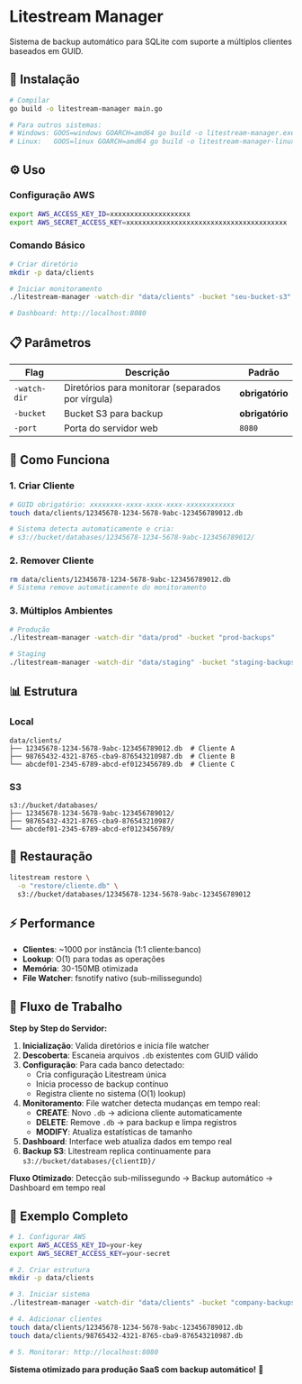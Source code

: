 # Litestream Manager

Sistema de backup automático para SQLite com suporte a múltiplos clientes baseados em GUID.

## 🚀 Instalação

```bash
# Compilar
go build -o litestream-manager main.go

# Para outros sistemas:
# Windows: GOOS=windows GOARCH=amd64 go build -o litestream-manager.exe main.go
# Linux:   GOOS=linux GOARCH=amd64 go build -o litestream-manager-linux main.go
```

## ⚙️ Uso

### Configuração AWS
```bash
export AWS_ACCESS_KEY_ID=xxxxxxxxxxxxxxxxxxxx
export AWS_SECRET_ACCESS_KEY=xxxxxxxxxxxxxxxxxxxxxxxxxxxxxxxxxxxxxxxx
```

### Comando Básico
```bash
# Criar diretório
mkdir -p data/clients

# Iniciar monitoramento
./litestream-manager -watch-dir "data/clients" -bucket "seu-bucket-s3"

# Dashboard: http://localhost:8080
```

## 📋 Parâmetros

| Flag | Descrição | Padrão |
|------|-----------|--------|
| `-watch-dir` | Diretórios para monitorar (separados por vírgula) | **obrigatório** |
| `-bucket` | Bucket S3 para backup | **obrigatório** |
| `-port` | Porta do servidor web | `8080` |

## 🎯 Como Funciona

### 1. Criar Cliente
```bash
# GUID obrigatório: xxxxxxxx-xxxx-xxxx-xxxx-xxxxxxxxxxxx
touch data/clients/12345678-1234-5678-9abc-123456789012.db

# Sistema detecta automaticamente e cria:
# s3://bucket/databases/12345678-1234-5678-9abc-123456789012/
```

### 2. Remover Cliente
```bash
rm data/clients/12345678-1234-5678-9abc-123456789012.db
# Sistema remove automaticamente do monitoramento
```

### 3. Múltiplos Ambientes
```bash
# Produção
./litestream-manager -watch-dir "data/prod" -bucket "prod-backups"

# Staging  
./litestream-manager -watch-dir "data/staging" -bucket "staging-backups" -port 8081
```

## 📊 Estrutura

### Local
```
data/clients/
├── 12345678-1234-5678-9abc-123456789012.db  # Cliente A
├── 98765432-4321-8765-cba9-876543210987.db  # Cliente B
└── abcdef01-2345-6789-abcd-ef0123456789.db  # Cliente C
```

### S3
```
s3://bucket/databases/
├── 12345678-1234-5678-9abc-123456789012/
├── 98765432-4321-8765-cba9-876543210987/
└── abcdef01-2345-6789-abcd-ef0123456789/
```

## 🔧 Restauração

```bash
litestream restore \
  -o "restore/cliente.db" \
  s3://bucket/databases/12345678-1234-5678-9abc-123456789012
```

## ⚡ Performance

- **Clientes**: ~1000 por instância (1:1 cliente:banco)
- **Lookup**: O(1) para todas as operações  
- **Memória**: 30-150MB otimizada
- **File Watcher**: fsnotify nativo (sub-milissegundo)

## 🔄 Fluxo de Trabalho

**Step by Step do Servidor:**

1. **Inicialização**: Valida diretórios e inicia file watcher
2. **Descoberta**: Escaneia arquivos `.db` existentes com GUID válido
3. **Configuração**: Para cada banco detectado:
   - Cria configuração Litestream única
   - Inicia processo de backup contínuo
   - Registra cliente no sistema (O(1) lookup)
4. **Monitoramento**: File watcher detecta mudanças em tempo real:
   - **CREATE**: Novo `.db` → adiciona cliente automaticamente
   - **DELETE**: Remove `.db` → para backup e limpa registros
   - **MODIFY**: Atualiza estatísticas de tamanho
5. **Dashboard**: Interface web atualiza dados em tempo real
6. **Backup S3**: Litestream replica continuamente para `s3://bucket/databases/{clientID}/`

**Fluxo Otimizado**: Detecção sub-milissegundo → Backup automático → Dashboard em tempo real

## 🎯 Exemplo Completo

```bash
# 1. Configurar AWS
export AWS_ACCESS_KEY_ID=your-key
export AWS_SECRET_ACCESS_KEY=your-secret

# 2. Criar estrutura
mkdir -p data/clients

# 3. Iniciar sistema  
./litestream-manager -watch-dir "data/clients" -bucket "company-backups"

# 4. Adicionar clientes
touch data/clients/12345678-1234-5678-9abc-123456789012.db
touch data/clients/98765432-4321-8765-cba9-876543210987.db

# 5. Monitorar: http://localhost:8080
```

**Sistema otimizado para produção SaaS com backup automático!** 🚀

